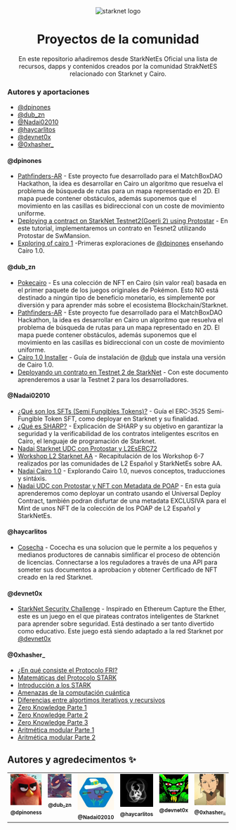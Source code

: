 <div align="center">
  <img alt="starknet logo" src="https://github.com/Starknet-Es/StarknetEs-Aprendizaje/blob/master/assets/Starknet.png" width="200" >
  <h1 align="center">Proyectos de la comunidad</h1>
  <p align="center">

  <p align="center">En este repositorio añadiremos desde StarkNetEs Oficial una lista de recursos, dapps y contenidos creados por la comunidad StrakNetES relacionado con Starknet y Cairo.
</div>

### Autores y aportaciones

- [@dpinones](#dpinones)
- [@dub_zn](#dub_zn)
- [@Nadai02010](#nadai02010)
- [@haycarlitos](haycarlitos)
- [@devnet0x](#devnet0x)
- [@0xhasher_](#0xhasher_)


#### @dpinones

- [Pathfinders-AR](https://github.com/dpinones/pathfinders-ar) - Este proyecto fue desarrollado para el MatchBoxDAO Hackathon, la idea es desarrollar en Cairo un algoritmo que resuelva el problema de búsqueda de rutas para un mapa representado en 2D. El mapa puede contener obstáculos, además suponemos que el movimiento en las casillas es bidireccional con un coste de movimiento uniforme.
- [Deploying a contract on StarkNet Testnet2(Goerli 2) using Protostar](https://medium.com/@dpinoness/deploying-a-contract-on-starknet-testnet2-goerli-2-using-protostar-bb477b2154a3) - En este tutorial, implementaremos un contrato en Tesnet2 utilizando Protostar de SwMansion.
- [Exploring of cairo 1](https://github.com/dpinones/exploring-of-cairo-1) -Primeras exploraciones de [@dpinones](https://github.com/dpinones) enseñando Cairo 1.0.

#### @dub_zn

- [Pokecairo](https://github.com/sdgalvan/pokemon-cards-cairo) - Es una colección de NFT en Cairo (sin valor real) basada en el primer paquete de los juegos originales de Pokémon. Esto NO está destinado a ningún tipo de beneficio monetario, es simplemente por diversión y para aprender más sobre el ecosistema Blockchain/Starknet. 
- [Pathfinders-AR](https://github.com/dpinones/pathfinders-ar) - Este proyecto fue desarrollado para el MatchBoxDAO Hackathon, la idea es desarrollar en Cairo un algoritmo que resuelva el problema de búsqueda de rutas para un mapa representado en 2D. El mapa puede contener obstáculos, además suponemos que el movimiento en las casillas es bidireccional con un coste de movimiento uniforme.
- [Cairo 1.0 Installer](https://github.com/sdgalvan/cairo-installer) -  Guía de instalación de [@dub](https://github.com/sdgalvan) que instala una versión de Cairo 1.0.
- [Deployando un contrato en Testnet 2 de StarkNet](https://medium.com/starknet-en-espa%C3%B1ol/deployando-un-contrato-en-testnet-2-de-starknet-e2b101aef504) - Con este documento aprenderemos a usar la Testnet 2 para los desarrolladores.

#### @Nadai02010

- [¿Qué son los SFTs (Semi Fungibles Tokens)?](https://github.com/Nadai2010/Nadai-ERC3525-Starknet) - Guía el ERC-3525 Semi-Fungible Token SFT, como deployar en Starknet y su finalidad.
- [¿Qué es SHARP?](https://github.com/Nadai2010/Nadai-SHARP-Starknet) - Explicación de SHARP y su objetivo en garantizar la seguridad y la verificabilidad de los contratos inteligentes escritos en Cairo, el lenguaje de programación de Starknet.
- [Nadai Starknet UDC con Protostar y L2EsERC72](https://github.com/Nadai2010/Nadai-Starknet-UDC-Protostar-L2ESERC721)
- [Workshop L2 Starknet AA](https://github.com/Nadai2010/Nadai-Workshop-L2-Starknet-AA) - Recapitulación de los Workshop 6-7 realizados por las comunidades de L2 Español y StarkNetEs sobre AA.
- [Nadai Cairo 1.0](https://github.com/Nadai2010/Nadai-Cairo-1.0) - Explorando Cairo 1.0, nuevos conceptos, traducciones y sintáxis.
- [Nadai UDC con Protostar y NFT con Metadata de POAP](https://github.com/Nadai2010/Nadai-Starknet-UDC-Protostar-L2ESERC721) - En esta guía aprenderemos como deployar un contrato usando el Universal Deploy Contract, también podran disfurtar de una metadata EXCLUSIVA para el Mint de unos NFT de la colección de los POAP de L2 Español y StarkNetEs.

#### @haycarlitos

- [Cosecha](https://github.com/haycarlitos/cosecha-starknet) - Cocecha es una solucion que le permite a los pequeños y medianos productores de cannabis simlificar el proceso de obtención de licencias. Connectarse a los reguladores a través de una API para someter sus documentos a aprobacion y obtener Certificado de NFT creado en la red Starknet.

#### @devnet0x

- [StarkNet Security Challenge](https://github.com/devnet0x/Starknet-Security-Challenges-Repo) - Inspirado en Ethereum Capture the Ether, este es un juego en el que pirateas contratos inteligentes de Starknet para aprender sobre seguridad. Está destinado a ser tanto divertido como educativo. Este juego está siendo adaptado a la red Starknet por [@devnet0x](https://github.com/devnet0x)

#### @0xhasher_

- [¿En qué consiste el Protocolo FRI?](https://twitter.com/0xhasher_/status/1626245754116341760)
- [Matemáticas del Protocolo STARK](https://twitter.com/0xhasher_/status/1623006274962042891)
- [Introducción a los STARK](https://twitter.com/0xhasher_/status/1620100835823996933)
- [Amenazas de la computación cuántica](https://twitter.com/0xhasher_/status/1618259198177079296)
- [Diferencias entre algortimos iterativos y recursivos](https://twitter.com/0xhasher_/status/1616481652024147977)
- [Zero Knowledge Parte 1](https://twitter.com/0xhasher_/status/1590844232599732224)
- [Zero Knowledge Parte 2](https://twitter.com/0xhasher_/status/1593380196765286400)
- [Zero Knowledge Parte 3](https://twitter.com/0xhasher_/status/1595447526010015744)
- [Aritmética modular Parte 1](https://twitter.com/0xhasher_/status/1593380447643467778)
- [Aritmética modular Parte 2](https://twitter.com/0xhasher_/status/1560837639057596417)


## Autores y agredecimentos ✨

<table>
  <tbody>
    <tr>
      <td align="center" valign="top" width="14.28%"><a href="https://twitter.com/dpinoness"><img src="dami.jpg" width="100px;" alt="dpinones "/><br /><sub><b>@dpinoness</b></sub></a><br /><a href="https://twitter.com/dpinoness" title="Twitter"></a></td>
      <td align="center" valign="top" width="14.28%"><a href="https://twitter.com/dub_zn"><img src="dub.jpg" width="100px;" alt="dub "/><br /><sub><b>@dub_zn</b></sub></a><br /><a href="https://twitter.com/dub_zn" title="Twitter"></a></td>
      <td align="center" valign="top" width="14.28%"><a href="https://twitter.com/Nadai02010"><img src="Nadai.jpg" width="100px;" alt="Nadai02010"/><br /><sub><b>@Nadai02010</b></sub></a><br /><a href="https://twitter.com/Nadai02010" title="Twitter"></a></td>
      <td align="center" valign="top" width="14.28%"><a href="https://twitter.com/haycarlitos"><img src="haycarlitos.jpg" width="100px;" alt="haycarlitos"/><br /><sub><b>@haycarlitos</b></sub></a><br /><a href="https://twitter.com/haycarlitos" title="Twitter"></a></td>
      <td align="center" valign="top" width="14.28%"><a href="https://twitter.com/devnet0x"><img src="devnet0x.jpg" width="100px;" alt="devnet0x"/><br /><sub><b>@devnet0x</b></sub></a><br /><a href="https://twitter.com/devnet0x" title="Twitter"></a></td>
       <td align="center" valign="top" width="14.28%"><a href="https://twitter.com/0xhasher_"><img src="0xhasher_.jpg" width="100px;" alt="0xhasher_"/><br /><sub><b>@0xhasher_</b></sub></a><br /><a href="https://twitter.com/0xhasher_" title="Twitter"></a></td>
    </tr>
  </tbody>
</table>




